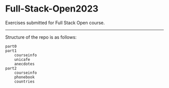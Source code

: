 # Full-Stack-Open2023
Exercises submitted for Full Stack Open course.

___

Structure of the repo is as follows:
~~~
part0
part1
    courseinfo
    unicafe
    anecdotes
part2
    courseinfo
    phonebook
    countries
~~~
